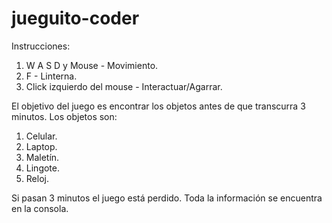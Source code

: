 # jueguito-coder
Instrucciones:
1. W A S D y Mouse - Movimiento.
1. F - Linterna.
1. Click izquierdo del mouse - Interactuar/Agarrar.

El objetivo del juego es encontrar los objetos antes de que transcurra 3 minutos.
Los objetos son:
1. Celular.
2. Laptop.
3. Maletín.
4. Lingote.
5. Reloj.

Si pasan 3 minutos el juego está perdido. Toda la información se encuentra en la consola.
